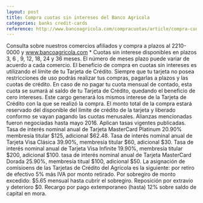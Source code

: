 ```yaml
---
layout: post
title: Compra cuotas sin intereses del Banco Agricola
categories: banks credit-cards
reference: http://www.bancoagricola.com/compracuotas/article/compra-cuotas.htm
---
```


Consulta sobre nuestros comercios afiliados y compra a plazos al 2210-0000 y
www.bancoagricola.com * Cuotas sin interese disponibles en plazos 3, 6 , 9, 12,
18, 24 y 36 meses. El número de meses plazo puede variar de acuerdo a cada
comercio. El beneficio de compra en cuotas sin intereses es utilizando el
límite de tu Tarjeta de Crédito. Siempre que tu tarjeta no posea restricciones
de uso podrás realizar tus compras, pagarlas a plazos y las cuotas de crédito.
En caso de no pagar tu cuota mensual de contado, esta cuota se sumará al saldo
de tu Tarjeta de Crédito, quedando el beneficio de cero intereses. Este cargo
generará los mismos interese de la Tarjeta de Crédito con la que se realizó la
compra. El monto total de la compra estará reservado del disponible del límite
de crédito de la tarjeta y liberado conformo se vayan pagando las cuotas
menusales. Alianzas mencionadas fueron negociadas hasta mayo 2016. Aplican tasas
vigentes publicadas. Tasa de interés nominal anual de Tarjeta MasterCard
Platinum 20.90% membresía titular $125, adicional $62.48. Tasa de interés
nominal anual de Tarjeta Visa Clásica 39.90%, membresía titular $60, adicional
$30.
Tasa de interés nominal anual de Tarjeta Visa Infinite 19.90%, membresía titular
$200, adicional $100. tasa de interés nominal anual de Tarjeta MasterCard Dorada
25.90%, membresía titual $100, adicional $50. La asignación de comisioens de las
Tarjetas de Crédito del Agrícola es la siguiente: por retiro de efectivo 5%
más IVA por monto retirado. Por sobregiro de monto excedido: $5.65 mensual hasta
cubrir el sobregiro. Reposición por extravío y deterioro $0. Recargo por pago
extemporaneo (hasta) 12% sobre saldo de capital en mora.
